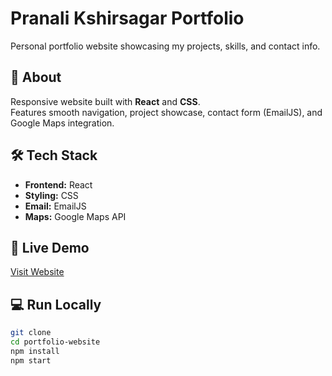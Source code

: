 # Pranali Kshirsagar Portfolio

Personal portfolio website showcasing my projects, skills, and contact info.

## 🚀 About
Responsive website built with **React** and **CSS**.  
Features smooth navigation, project showcase, contact form (EmailJS), and Google Maps integration.

## 🛠 Tech Stack
- **Frontend:** React  
- **Styling:** CSS  
- **Email:** EmailJS  
- **Maps:** Google Maps API

## 🔗 Live Demo
[Visit Website](https://17pranali.github.io/Pranali-Kshirsagar-Portfolio-website/)

## 💻 Run Locally
```bash
git clone 
cd portfolio-website
npm install
npm start
